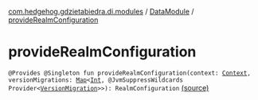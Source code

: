 [com.hedgehog.gdzietabiedra.di.modules](../index.md) / [DataModule](index.md) / [provideRealmConfiguration](./provide-realm-configuration.md)

# provideRealmConfiguration

`@Provides @Singleton fun provideRealmConfiguration(context: `[`Context`](https://developer.android.com/reference/android/content/Context.html)`, versionMigrations: `[`Map`](https://kotlinlang.org/api/latest/jvm/stdlib/kotlin.collections/-map/index.html)`<`[`Int`](https://kotlinlang.org/api/latest/jvm/stdlib/kotlin/-int/index.html)`, @JvmSuppressWildcards Provider<`[`VersionMigration`](../../com.hedgehog.gdzietabiedra.data.migration/-version-migration/index.md)`>>): RealmConfiguration` [(source)](https://github.com/asvid/GdzieTaBiedra/tree/master/app/src/main/java/com/hedgehog/gdzietabiedra/di/modules/DataModule.kt#L23)